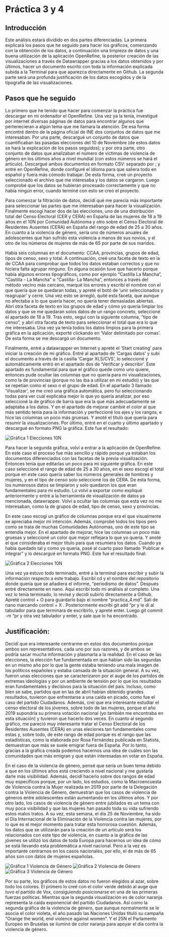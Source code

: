 # Práctica 3 y 4
## Introducción
Este análisis estará dividido en dos partes diferenciadas. La primera explicará los pasos que he seguido para hacer los gráficos, comenzando con la obtención de los datos, a continuación una limpieza de datos y una buena utilización de la aplicación OpenRefine, la posterior creación de las visualizaciones a través de Datawrapper gracias a los datos obtenidos y por últimos, hacer un documento escrito  con toda la información explicada subida a la Terminal para que aparezca directamente en Github. La segunda parte será una profunda justificación de los datos escogidos y de la tipografía de las visualizaciones.

## Pasos que he seguido
Lo primero que he tenido que hacer para comenzar la práctica fue descargar en mi ordenador el OpenRefine. Una vez ya la tenía, investigué por internet diversas páginas de datos para encontrar algunos que pertenecieran a algún tema que me llamara la atención. De esa forma encontré dentro de la página oficial de INE dos conjuntos de datos que me interesaban. Por una parte, descargué un conjunto de datos que cuantificaban las pasadas elecciones del 10 de Noviembre (de estos datos se hará la explicación de los pasos seguidos); y por otra parte, otro conjunto de datos que analizaban el número de víctimas de violencia de género en los últimos años a nivel mundial (con estos números se hará el artículo). Descargué ambos documentos en formato CSV: separado por ; y entré en OpenRefine, donde configuré el idioma para que saliera todo en español y fuera más cómodo trabajar. De esta forma, creé un proyecto seleccionado el archivo que me interesaba y  los datos se cargaron. Luego comprobé que los datos se hubieran procesado correctamente y que no había ningún error, cuando terminé con esto se creó el proyecto.

Para comenzar la filtración de datos, decidí qué me parecía más importante para seleccionar las partes que me interesaban para hacer la visualización. Finalmente escogí hacer dos de las elecciones, uno de una distribución total del Censo Electoral (CER y CERA) en España de las mujeres de 18 a 19 años en el 10N por Comunidad Autónoma y otro sobre el Censo Electoral de Residentes Ausentes (CERA) en España del rango de edad de 25 a 30 años. En cuanto a la violencia de género, sería uno de números anuales de adolescentes que han sufrido esta violencia a manos de sus novios, y el otro de los números de mujeres de más de 65 por parte de sus maridos. 

Había seis columnas en el documento: CCAA, provincias, grupos de edad, tipos de censo, sexo y total. A continuación, creé una faceta de texto en la de CCAA para comprobar que todos los datos estaban correctos y que no hiciera falta agrupar ninguno. En alguna ocasión tuve que hacerlo porque había algunos errores tipográficos, como por ejemplo “Castilla La Mancha”, “Castilla - La Mancha” o “Castilla- La Mancha”, entonces a través del método vecino más cercano, marqué los errores y escribí el nombre con el que quería que se quedaran todas, y apreté el botó de ‘unir seleccionados y reagrupar’ y cerré. Una vez esto se arregló, quité esta faceta, que aunque no afectaba a lo que quería hacer, no quería tener demasiadas abiertas. Abrí otra faceta de texto en los grupos de edad y cómo yo quería limpiar los datos y que se me quedaran solos datos de un rango concreto, seleccioné el apartado de 18 a 19. Tras esto, seguí con la siguiente columna, “tipo de censo”, y abrí otra faceta de texto para seleccionar el total que era lo que me interesaba. Una vez ya tenía todos los datos limpios para la primera gráfica en la aplicación, exporté clickando en ‘Valor delimitado por comas’. De esta forma se me descargó un documento.     

Finalmente, entré a datawrapper en Internet y apreté el ‘Start creating’ para iniciar la creación de mi gráfico. Entré al apartado de ‘Cargas datos’ y subí el documento a través de la casilla ‘Cargar XLS/CVS’, lo seleccioné y automáticamente entró en el apartado dos de ‘Verificar y describir’. Este apartado es fundamental para que el gráfico quede como uno quiere, entonces pude ocultar las columnas que no quería para mi visualizaciones, como la de provincias (porque no las iba a utilizar en mi estudio) y las que se repetían como el sexo o el grupo de edad. En el apartado 3 llamado ‘Visualizar’, se me creó una gráfica automática, pero fui seleccionando todas para ver cuál explicaba mejor lo que yo quería analizar, por eso seleccioné la de gráfico de barra que era la que más adecuadamente se adaptaba a los datos. Y en el apartado de mejorar cambié el color al que más sentido tenía para la información y perfeccioné los ejes y los rangos, e hice las columnas un poco más gruesas. Y anoté el título que quería para resumir la visualizaciones. Por último, entré en el cuarto y último apartado y descargué en formato PNG la gráfica. Este fue el resultado:

![Gráfica 1 Elecciones 10N](/img/fvk3T-distribuci-n-total-del-censo-electoral-cer-y-cera-en-espa-a-de-las-mujeres-de-18-a-19-a-os-en-el-10n-por-ccaa-br-.png)


Para hacer la segunda gráfica, volví a entrar a la aplicación de OpenRefine. En este caso el proceso fue más sencillo y rápido porque ya estaban los documentos diferenciados con las facetas de la previa visualización. Entonces tenía que editarlas un poco para mi siguiente gráfica. En este caso seleccioné el rango de edad de 25 a 30 años, en el sexo escogí el total porque en este caso quería saber los números generales de hombres y mujeres, y en el tipo de censo solo seleccioné los de CERA. De esta forma, los numerosos datos se limpiaron y solo quedaron los que eran fundamentales para mi estudio. Lo volví a exportar como expliqué anteriormente y entré a la herramienta de visualización de datos ya mencionada, datawrapper. Volví a ocultar las columnas que esta vez no me interesaban, como la de grupos de edad, tipo de censo, sexo y provincias.

En este caso escogí un gráfico de columnas porque era el que visualmente se apreciaba mejor mi intención. Además, comprobé todos los tipos pero como se trata de muchas Comunidades Autónomas, uno de este tipo se entendía mejor. En el apartado de mejorar, hice las columnas un poco más gruesas y seleccioné un color que mejor reflejara lo que yo quería. Y anoté el que consideraba el mejor título para que resumiera los datos. Cuando ya había quedado tal y como yo quería, pasé al cuarto paso llamado ‘Publicar e integrar” y lo descargué en formato PNG. Este fue el resultado final:

![Gráfica 2 Elecciones 10N](/img/lYcv2-distribuci-n-total-del-censo-electoral-de-residentes-ausentes-cera-en-espa-a-de-25-a-30-a-os.png)

Una vez ya estuvo todo terminado, entré a la terminal para escribir y subir la información respecto a este trabajo. Escribí cd y el nombre del repositorio donde quería que se añadiera el informe, “periodismo de datos”. Después entré directamente en nano. Aquí escribí todo mi análisis al completo. Una vez lo tenía terminado, lo revisé y decidí subirlo directamente a Github. Apreté control + O para guardarlo bajo el nombre “practica_4.md”. Salí de nano marcando control + X . Posteriormente escribí git add “pr y le dí al tabulador para que terminara de escribirlo, y apreté enter. Luego git commit -m “pr y otra vez tabulador y enter, y sale que lo ha encontrado.

## Justificación:
Decidí que era interesante centrarme en estos dos documentos porque ambos son representativos, cada uno por sus razones, y de ambos se podría sacar mucha información y plasmarla a la realidad. En el caso de las elecciones, la elección fue fundamentada en que habían sido las segundas en un mismo año por lo que la gente estaba teniendo una mala imagen de los políticos españoles y estaba cansada de la situación general. A su vez, fueron unas elecciones que se caracterizaron por el auge de los partidos de extremas ideologías y por un ambiente de tensión por lo que los resultados eran fundamentales y decisivos para la situación del país. Incluso, como bien se sabe, partidos que en las de abril habían obtenido grandes resultados, tuvieron que enfrentarse a una caída en picado, como fue el caso del partido Ciudadanos. Además, creí que era interesante estudiar el censo electoral de los jóvenes, sobre todo de las mujeres, porque el año 2019 supondría su primera votación nacional (yo también me encontraba en esta situación) y tuvieron que hacerlo dos veces. En cuanto al segundo gráfico, me pareció muy interesante tratar el Censo Electoral de los Residentes Ausentes (CERA) en unas eleciones tan fundamentales como estas y, sobre todo, de este rango de edad porque es el rango que las estadísticas, como la elaborada por Rosa Fernández publicada en Statista, demuestran que más se suele emigrar fuera de España. Por lo tanto, gracias a la gráfica creada podemos hacernos una idea de cuáles son las comunidades que más emigran y que están interesadas en votar en España.

En el caso de la violencia de género, pensé que sería un buen tema debido a que en los últimos años está creciendo a nivel nacional y me gustaría darle más visibilidad. Además, decidí hacerlo sobre dos rangos de edad muy específicos porque, por un lado, los estudios, como la Macroencuesta de Violencia contra la Mujer realizada en 2019 por parte de la Delegación contra la Violencia de Género, demuestran que los casos de violencia de géneros entre adolescentes están aumentando en los últimos años. Y por otro lado, los casos de violencia de género entre jubilados es un tema con muy poca visibilidad y que las mujeres han pasado toda su vida sufriendo estos malos tratos. A su vez, esta semana, el día 25 de Noviembre, ha sido el Día Internacional de la Eliminación de la Violencia contra las mujeres, por lo que es el mejor momento para tratar esta horrorosa cuestión. Además, los datos que se utilizarán para la creación de un artículo será los relacionados con este tipo de violencia, en cuanto a la gráfica de las jóvenes se utilizó los datos de toda Europa para hacernos un idea de cómo se está llevando esta problemática a nivel nacional. Pero a la vez es importante centrarnos en los casos nacionales, por ello, el de más de 65 años son con datos de mujeres españolas.

![Gráfica 1 Violencia de Género](/img/9sdmd-distribuci-n-total-anual-de-v-ctimas-de-violencia-de-g-nero-de-m-s-de-65-a-os-en-espa-a-nbsp-br-.png)
![Gráfica 2 Violencia de Género](/img/1BhKU-n-meros-totales-anuales-de-mujeres-menos-de-18-a-os-que-han-sufrido-violencia-de-g-nero-por-parte-de-sus-parejas-nbsp--2.png)
![Gráfica 3 Violencia de Género](/img/n0S1z-distribuci-n-total-de-v-ctimas-de-violencia-de-g-nero-en-el-mundo-anualmente.png)


Por su parte, los gráficos de estos datos no fueron elegidos al azar, sobre todo los colores. El primero lo creé con el color verde debido al auge que tuvo el partido de Vox, consiguiendo posicionarse en una de las primeras fuerzas políticas. Mientras que la segunda visualización es de color naranja representa la caída exponencial del partido Ciudadanos. Así como la segunda gráfica de la violencia de género, que aunque normalmente se le asocia el color violeta, el año pasado las Naciones Unidas tituló su campaña “Orange the world, end violence against women”. Y el 25N el Parlamento Europeo en Bruselas se iluminó de color naranja para apoyar el día contra la violencia de género.
